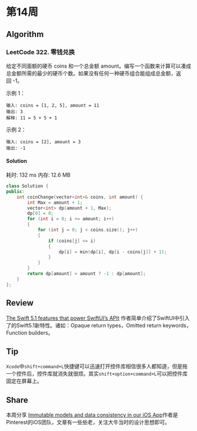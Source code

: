 # 第14周

## Algorithm

### LeetCode 322. 零钱兑换

给定不同面额的硬币 coins 和一个总金额 amount。编写一个函数来计算可以凑成总金额所需的最少的硬币个数。如果没有任何一种硬币组合能组成总金额，返回 -1。


示例 1：

```
输入: coins = [1, 2, 5], amount = 11
输出: 3 
解释: 11 = 5 + 5 + 1

```

示例 2：

```
输入: coins = [2], amount = 3
输出: -1

```



#### Solution 	

耗时: 132 ms
内存: 12.6 MB

```cpp
class Solution {
public:
    int coinChange(vector<int>& coins, int amount) {
        int Max = amount + 1;
        vector<int> dp(amount + 1, Max);
        dp[0] = 0;
        for (int i = 0; i <= amount; i++)
        {
            for (int j = 0; j < coins.size(); j++)
            {
                if (coins[j] <= i)
                {
                    dp[i] = min(dp[i], dp[i - coins[j]] + 1);
                }      
            }
        }
        return dp[amount] > amount ? -1 : dp[amount];
    }
};
```


## Review

[The Swift 5.1 features that power SwiftUI’s APIt](https://www.swiftbysundell.com/posts/the-swift-51-features-that-power-swiftuis-api)
作者简单介绍了SwiftUI中引入了的Swift5.1新特性。诸如：Opaque return types，Omitted return keywords，Function builders。

## Tip

`Xcode`中`shift+command+L`快捷键可以迅速打开控件库相信很多人都知道，但是拖一个控件后，控件库就消失就很烦。其实`shift+option+command+L`可以把控件库固定在屏幕上。

## Share

本周分享 [Immutable models and data consistency in our iOS App](https://medium.com/@Pinterest_Engineering/immutable-models-and-data-consistency-in-our-ios-app-d10e248bfef8)作者是 Pinterest的iOS团队，文章有一些些老，关注大牛当时的设计思想即可。


